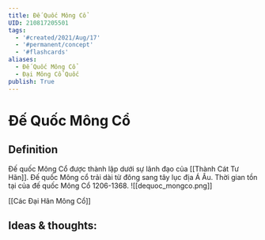 ```yaml
---
title: Đế Quốc Mông Cổ
UID: 210817205501
tags:
  - '#created/2021/Aug/17'
  - '#permanent/concept'
  - '#flashcards'
aliases: 
  - Đế Quốc Mông Cổ
  - Đại Mông Cổ Quốc
publish: True
---
```

# Đế Quốc Mông Cổ

## Definition
Đế quốc Mông Cổ được thành lập dưới sự lãnh đạo của [[Thành Cát Tư Hãn]]. Đế quốc Mông cổ trải dài từ đông sang tây lục địa Á Âu. Thời gian tồn tại của đế quốc Mông Cổ 1206-1368.
![[dequoc_mongco.png]]

[[Các Đại Hãn Mông Cổ]]

## Ideas & thoughts:

